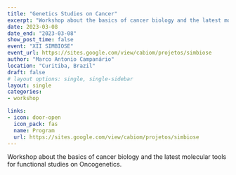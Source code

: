 ```yaml
---
title: "Genetics Studies on Cancer"
excerpt: "Workshop about the basics of cancer biology and the latest molecular tools for functional studies on Oncogenetics."
date: 2023-03-08
date_end: "2023-03-08"
show_post_time: false
event: "XII SIMBIOSE"
event_url: https://sites.google.com/view/cabiom/projetos/simbiose
author: "Marco Antonio Campanário"
location: "Curitiba, Brazil"
draft: false
# layout options: single, single-sidebar
layout: single
categories:
- workshop

links:
- icon: door-open
  icon_pack: fas
  name: Program
  url: https://sites.google.com/view/cabiom/projetos/simbiose
---
```


Workshop about the basics of cancer biology and the latest molecular tools for functional studies on Oncogenetics.
